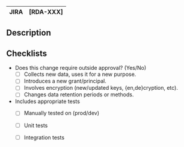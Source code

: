 
| JIRA | [RDA-XXX] |
| ---- | ---- |

## Description


## Checklists
- Does this change require outside approval? (Yes/No)
  - [ ] Collects new data, uses it for a new purpose.
  - [ ] Introduces a new grant/principal.
  - [ ] Involves encryption (new/updated keys, {en,de}cryption, etc).
  - [ ] Changes data retention periods or methods.

- Includes appropriate tests
  - [ ] Manually tested on (prod/dev)
  - [ ] Unit tests
  - [ ] Integration tests
 
